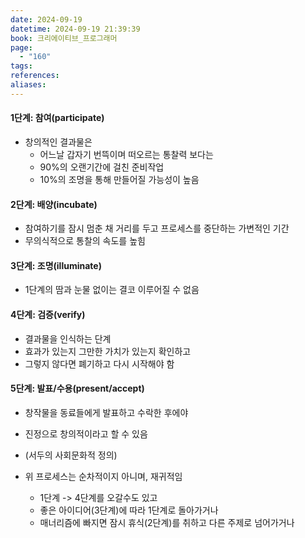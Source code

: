 ```yaml
---
date: 2024-09-19
datetime: 2024-09-19 21:39:39
book: 크리에이티브_프로그래머
page:
  - "160"
tags: 
references: 
aliases:
---
```


#### 1단계: 참여(participate)
- 창의적인 결과물은
	- 어느날 갑자기 번뜩이며 떠오르는 통찰력 보다는
	- 90%의 오랜기간에 걸친 준비작업
	- 10%의 조명을 통해 만들어질 가능성이 높음
#### 2단계: 배양(incubate)
- 참여하기를 잠시 멈춘 채 거리를 두고 프로세스를 중단하는 가변적인 기간
- 무의식적으로 통찰의 속도를 높힘

#### 3단계: 조명(illuminate)
- 1단계의 땀과 눈물 없이는 결코 이루어질 수 없음

#### 4단계: 검증(verify)
- 결과물을 인식하는 단계
- 효과가 있는지 그만한 가치가 있는지 확인하고
- 그렇지 않다면 폐기하고 다시 시작해야 함

#### 5단계: 발표/수용(present/accept)
- 창작물을 동료들에게 발표하고 수락한 후에야
- 진정으로 창의적이라고 할 수 있음
- (서두의 사회문화적 정의)

- 위 프로세스는 순차적이지 아니며, 재귀적임
	- 1단계 -> 4단계를 오갈수도 있고
	- 좋은 아이디어(3단계)에 따라 1단계로 돌아가거나
	- 매너리즘에 빠지면 잠시 휴식(2단계)를 취하고 다른 주제로 넘어가거나
